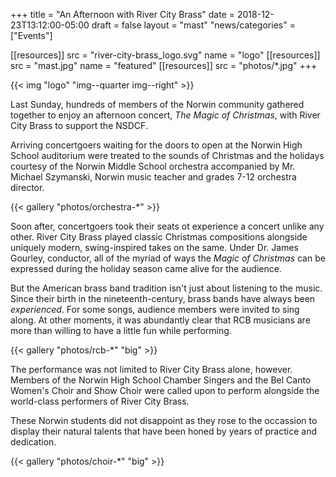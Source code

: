 +++
title = "An Afternoon with River City Brass"
date    = 2018-12-23T13:12:00-05:00
draft   = false
layout  = "mast"
"news/categories" = ["Events"]

[[resources]]
  src  = "river-city-brass_logo.svg"
  name = "logo"
[[resources]]
  src  = "mast.jpg"
  name = "featured"
[[resources]]
  src  = "photos/*.jpg"
+++

{{< img "logo" "img--quarter img--right" >}}

Last Sunday, hundreds of members of the Norwin community gathered together to enjoy an afternoon concert, *The Magic of Christmas*, with River City Brass to support the NSDCF.

Arriving concertgoers waiting for the doors to open at the Norwin High School auditorium were treated to the sounds of Christmas and the holidays courtesy of the Norwin Middle School orchestra accompanied by Mr. Michael Szymanski, Norwin music teacher and grades 7-12 orchestra director.

{{< gallery "photos/orchestra-*" >}}

Soon after, concertgoers took their seats ot experience a concert unlike any other. River City Brass played classic Christmas compositions alongside uniquely modern, swing-inspired takes on the same. Under Dr. James Gourley, conductor, all of the myriad of ways the *Magic of Christmas* can be expressed during the holiday season came alive for the audience.

But the American brass band tradition isn't just about listening to the music. Since their birth in the nineteenth-century, brass bands have always been *experienced*. For some songs, audience members were invited to sing along. At other moments, it was abundantly clear that RCB musicians are more than willing to have a little fun while performing.

{{< gallery "photos/rcb-*" "big" >}}

The performance was not limited to River City Brass alone, however. Members of the Norwin High School Chamber Singers and the Bel Canto Women's Choir and Show Choir were called upon to perform alongside the world-class performers of River City Brass.

These Norwin students did not disappoint as they rose to the occassion to display their natural talents that have been honed by years of practice and dedication.

{{< gallery "photos/choir-*" "big" >}}
